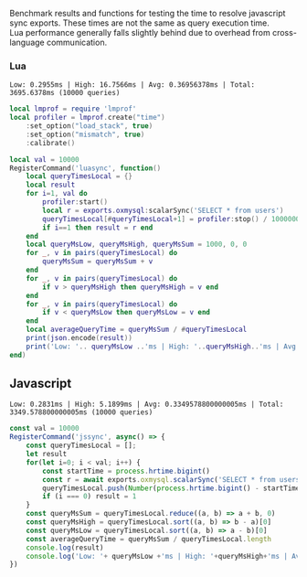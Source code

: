 Benchmark results and functions for testing the time to resolve javascript sync exports. These times are not the same as query execution time.  
Lua performance generally falls slightly behind due to overhead from cross-language communication.

### Lua
`Low: 0.2955ms | High: 16.7566ms | Avg: 0.36956378ms | Total: 3695.6378ms (10000 queries)`
```lua
local lmprof = require 'lmprof'
local profiler = lmprof.create("time")
	:set_option("load_stack", true)
	:set_option("mismatch", true)
	:calibrate()

local val = 10000
RegisterCommand('luasync', function()
	local queryTimesLocal = {}
	local result
	for i=1, val do
		profiler:start()
		local r = exports.oxmysql:scalarSync('SELECT * from users')
		queryTimesLocal[#queryTimesLocal+1] = profiler:stop() / 1000000
		if i==1 then result = r end
	end
	local queryMsLow, queryMsHigh, queryMsSum = 1000, 0, 0
	for _, v in pairs(queryTimesLocal) do
		queryMsSum = queryMsSum + v
	end
	for _, v in pairs(queryTimesLocal) do
		if v > queryMsHigh then queryMsHigh = v end
	end
	for _, v in pairs(queryTimesLocal) do
		if v < queryMsLow then queryMsLow = v end
	end
	local averageQueryTime = queryMsSum / #queryTimesLocal
	print(json.encode(result))
	print('Low: '.. queryMsLow ..'ms | High: '..queryMsHigh..'ms | Avg: '..averageQueryTime..'ms | Total: '..queryMsSum..'ms ('..#queryTimesLocal..' queries)')
end)
```


## Javascript
`Low: 0.2831ms | High: 5.1899ms | Avg: 0.3349578800000005ms | Total: 3349.578800000005ms (10000 queries)`
```js
const val = 10000
RegisterCommand('jssync', async() => {
    const queryTimesLocal = [];
	let result
    for(let i=0; i < val; i++) {
        const startTime = process.hrtime.bigint()
        const r = await exports.oxmysql.scalarSync('SELECT * from users')
        queryTimesLocal.push(Number(process.hrtime.bigint() - startTime) / 1000000)
        if (i === 0) result = 1
    }
    const queryMsSum = queryTimesLocal.reduce((a, b) => a + b, 0)
    const queryMsHigh = queryTimesLocal.sort((a, b) => b - a)[0]
    const queryMsLow = queryTimesLocal.sort((a, b) => a - b)[0]
    const averageQueryTime = queryMsSum / queryTimesLocal.length
	console.log(result)
    console.log('Low: '+ queryMsLow +'ms | High: '+queryMsHigh+'ms | Avg: '+averageQueryTime+'ms | Total: '+queryMsSum+'ms ('+queryTimesLocal.length+' queries)')
})
```
